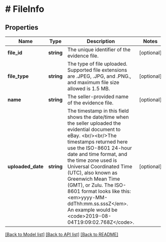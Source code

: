 # # FileInfo

## Properties

Name | Type | Description | Notes
------------ | ------------- | ------------- | -------------
**file_id** | **string** | The unique identifier of the evidence file. | [optional]
**file_type** | **string** | The type of file uploaded. Supported file extensions are .JPEG, .JPG, and .PNG., and maximum file size allowed is 1.5 MB. | [optional]
**name** | **string** | The seller-provided name of the evidence file. | [optional]
**uploaded_date** | **string** | The timestamp in this field shows the date/time when the seller uploaded the evidential document to eBay. &lt;br/&gt;&lt;br/&gt;The timestamps returned here use the ISO-8601 24-hour date and time format, and the time zone used is Universal Coordinated Time (UTC), also known as Greenwich Mean Time (GMT), or Zulu. The ISO-8601 format looks like this: &lt;em&gt;yyyy-MM-ddThh:mm.ss.sssZ&lt;/em&gt;. An example would be &lt;code&gt;2019-08-04T19:09:02.768Z&lt;/code&gt;. | [optional]

[[Back to Model list]](../../README.md#models) [[Back to API list]](../../README.md#endpoints) [[Back to README]](../../README.md)
